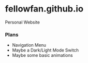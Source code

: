 # fellowfan.github.io
Personal Website

### Plans
+ Navigation Menu
+ Maybe a Dark/Light Mode Switch
+ Maybe some basic animations
